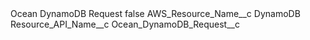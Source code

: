 <?xml version="1.0" encoding="UTF-8"?>
<CustomMetadata xmlns="http://soap.sforce.com/2006/04/metadata" xmlns:xsi="http://www.w3.org/2001/XMLSchema-instance" xmlns:xsd="http://www.w3.org/2001/XMLSchema">
    <label>Ocean DynamoDB Request</label>
    <protected>false</protected>
    <values>
        <field>AWS_Resource_Name__c</field>
        <value xsi:type="xsd:string">DynamoDB</value>
    </values>
    <values>
        <field>Resource_API_Name__c</field>
        <value xsi:type="xsd:string">Ocean_DynamoDB_Request__c</value>
    </values>
</CustomMetadata>
